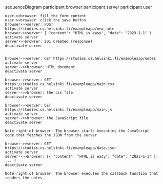 sequenceDiagram
    participant browser
    participant server
    participant user

    user->>browser: fill the form content
    user->>browser: click the save button
    browser->>server: POST https://studies.cs.helsinki.fi/exampleapp/new_note
    browser->>server: { "content": "HTML is easy", "date": "2023-1-1" }
    activate server 
    server->>browser: 201 Created (response) 
    deactivate server    


    browser->>server: GET https://studies.cs.helsinki.fi/exampleapp/notes
    activate server
    server-->>browser: HTML document
    deactivate server
    
    browser->>server: GET https://studies.cs.helsinki.fi/exampleapp/main.css
    activate server
    server-->>browser: the css file
    deactivate server
    
    browser->>server: GET https://studies.cs.helsinki.fi/exampleapp/main.js
    activate server
    server-->>browser: the JavaScript file
    deactivate server

    Note right of browser: The browser starts executing the JavaScript code that fetches the JSON from the server

    browser->>server: GET https://studies.cs.helsinki.fi/exampleapp/data.json
    activate server
    server-->>browser: [{ "content": "HTML is easy", "date": "2023-1-1" }, ... ]
    deactivate server    

    Note right of browser: The browser executes the callback function that renders the notes 